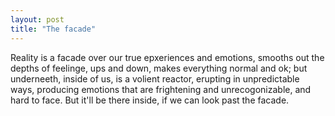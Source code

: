 ```yaml
---
layout: post
title: "The facade"
---
```


Reality is a facade over our true epxeriences and emotions, smooths out
the depths of feelinge, ups and down, makes everything normal and ok;
but underneeth, inside of us, is a volient reactor, erupting in
unpredictable ways, producing emotions that are frightening and
unrecogonizable, and hard to face. But it'll be there inside, if we can
look past the facade.

